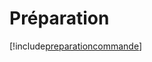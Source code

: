 # Préparation

[!include[preparationcommande](preparation.preparationcommande.autogen.md)]































































































